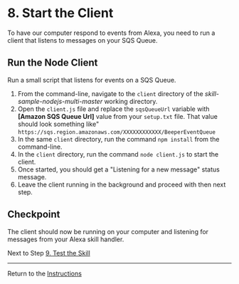 # 8. Start the Client

To have our computer respond to events from Alexa, you need to run a client that listens to messages on your SQS Queue.

## Run the Node Client

Run a small script that listens for events on a SQS Queue.

1. From the command-line, navigate to the `client` directory of the *skill-sample-nodejs-multi-master* working directory.
2. Open the `client.js` file and replace the `sqsQueueUrl` variable with **[Amazon SQS Queue Url]** value from your `setup.txt` file. That value should look something like" `https://sqs.region.amazonaws.com/XXXXXXXXXXXX/BeeperEventQueue`
3. In the same `client` directory, run the command `npm install` from the command-line.
4. In the `client` directory, run the command `node client.js` to start the client.
5. Once started, you should get a "Listening for a new message" status message.
6. Leave the client running in the background and proceed with then next step.

## Checkpoint
The client should now be running on your computer and listening for messages from your Alexa skill handler.

Next to Step [9. Test the Skill](test-the-skill.md)

___
Return to the [Instructions](README.md)
